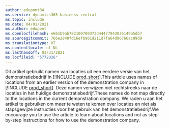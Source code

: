 ```yaml
---
author: edupont04
ms.service: dynamics365-business-central
ms.topic: include
ms.date: 04/01/2021
ms.author: edupont
ms.openlocfilehash: e661b9ab782100700373d44477943036149a5db7
ms.sourcegitcommit: 766e2840fd16efb901d211d7fa64d96766ac99d9
ms.translationtype: HT
ms.contentlocale: nl-NL
ms.lasthandoff: 03/31/2021
ms.locfileid: "5772026"
---
```

<span data-ttu-id="4b887-101">Dit artikel gebruikt namen van locaties uit een eerdere versie van het demonstratiebedrijf in [!INCLUDE [prod_short](prod_short.md)].</span><span class="sxs-lookup"><span data-stu-id="4b887-101">This article uses names of locations from an earlier version of the demonstration company in [!INCLUDE [prod_short](prod_short.md)].</span></span> <span data-ttu-id="4b887-102">Deze namen verwijzen niet rechtstreeks naar de locaties in het huidige demonstratiebedrijf.</span><span class="sxs-lookup"><span data-stu-id="4b887-102">These names do not map directly to the locations in the current demonstration company.</span></span> <span data-ttu-id="4b887-103">We raden u aan het artikel te gebruiken om meer te weten te komen over locaties en niet als stapsgewijze instructies voor het gebruik van het demonstratiebedrijf.</span><span class="sxs-lookup"><span data-stu-id="4b887-103">We encourage you to use the article to learn about locations and not as step-by-step instructions for how to use the demonstration company.</span></span>